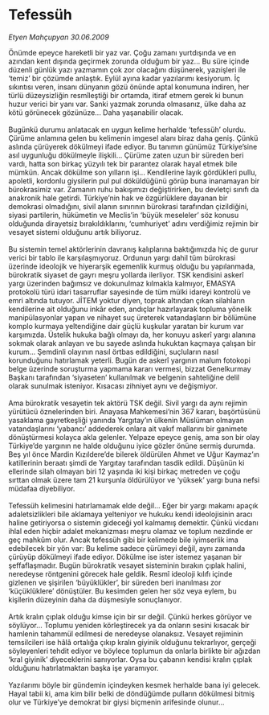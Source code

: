 # Tefessüh

*Etyen Mahçupyan 30.06.2009*

<div class="taraf_structure_2col_1zq">
<div class="margen_n">



 <p>Önümde epeyce hareketli bir yaz var. Çoğu zamanı yurtdışında ve en azından kent dışında geçirmek zorunda olduğum bir yaz... Bu süre içinde düzenli günlük yazı yazmamın çok zor olacağını düşünerek, yazıişleri ile ‘temiz’ bir çözümde anlaştık. Eylül ayına kadar yazılarımı kesiyorum. İç sıkıntısı veren, insanı dünyanın gözü önünde aptal konumuna indiren, her türlü düzeysizliğin resmîleştiği bir ortamda, itiraf etmem gerek ki bunun huzur verici bir yanı var. Sanki yazmak zorunda olmasanız, ülke daha az kötü görünecek gözünüze... Daha yaşanabilir olacak. <br/><br/>Bugünkü durumu anlatacak en uygun kelime herhalde ‘tefessüh’ olurdu. Çürüme anlamına gelen bu kelimenin imgesel alanı biraz daha geniş. Çünkü aslında çürüyerek dökülmeyi ifade ediyor. Bu tanımın günümüz Türkiye’sine asıl uygunluğu dökülmeyle ilişkili... Çürüme zaten uzun bir süreden beri vardı, hatta son birkaç yüzyılı tek bir parantez olarak hayal etmek bile mümkün. Ancak dökülme son yılların işi... Kendilerine layık gördükleri pullu, apoletli, kordonlu giysilerin pul pul döküldüğünü görüp buna inanamayan bir bürokrasimiz var. Zamanın ruhu bakışımızı değiştirirken, bu devletçi sınıfı da anakronik hale getirdi. Türkiye’nin hak ve özgürlüklere dayanan bir demokrasi olmadığını, sivil alanın sınırının bürokrasi tarafından çizildiğini, siyasi partilerin, hükümetin ve Meclis’in ‘büyük meseleler’ söz konusu olduğunda dirayetsiz bırakıldıklarını, ‘cumhuriyet’ adını verdiğimiz rejimin bir vesayet sistemi olduğunu artık biliyoruz. <br/><br/>Bu sistemin temel aktörlerinin davranış kalıplarına baktığımızda hiç de gurur verici bir tablo ile karşılaşmıyoruz. Ordunun yargı dahil tüm bürokrasi üzerinde ideolojik ve hiyerarşik egemenlik kurmuş olduğu bu yapılanmada, bürokratik siyaset de gayrı meşru yollarda ilerliyor. TSK kendisini askerî yargı üzerinden bağımsız ve dokunulmaz kılmakla kalmıyor, EMASYA protokolü türü idari tasarruflar sayesinde de tüm mülki idareyi kontrolü ve emri altında tutuyor. JİTEM yoktur diyen, toprak altından çıkan silahların kendilerine ait olduğunu inkâr eden, andıçlar hazırlayarak topluma yönelik manipülasyonlar yapan ve nihayet suç üreterek vatandaşların bir bölümüne komplo kurmaya yeltendiğine dair güçlü kuşkular yaratan bir kurum var karşımızda. Üstelik hukuka bağlı olmayı da, her konuyu askerî yargı alanına sokmak olarak anlayan ve bu sayede aslında hukuktan kaçmaya çalışan bir kurum... Şemdinli olayının nasıl örtbas edildiğini, suçluların nasıl korunduğunu hatırlamak yeterli. Bugün de askerî yargının malum fotokopi belge üzerinde soruşturma yapmama kararı vermesi, bizzat Genelkurmay Başkanı tarafından ‘siyaseten’ kullanılmak ve belgenin sahteliğine delil olarak sunulmak isteniyor. Kısacası zihniyet aynı ve değişmiyor. <br/><br/>Ama bürokratik vesayetin tek aktörü TSK değil. Sivil yargı da aynı rejimin yürütücü öznelerinden biri. Anayasa Mahkemesi’nin 367 kararı, başörtüsünü yasaklama gayretkeşliği yanında Yargıtay’ın ülkenin Müslüman olmayan vatandaşlarını ‘yabancı’ addederek onlara ait vakıf mallarını bir ganimete dönüştürmesi kolayca akla gelenler. Yelpaze epeyce geniş, ama son bir olay Türkiye’de yargının ne halde olduğunu iyice gözler önüne sermiş durumda. Beş yıl önce Mardin Kızıldere’de bilerek öldürülen Ahmet ve Uğur Kaymaz’ın katillerinin beraatı şimdi de Yargıtay tarafından tasdik edildi. Düşünün ki ellerinde silah olmayan biri 12 yaşında iki kişi birkaç metreden ve çoğu sırttan olmak üzere tam 21 kurşunla öldürülüyor ve ‘yüksek’ yargı buna nefsi müdafaa diyebiliyor. <br/><br/>Tefessüh kelimesini hatırlamamak elde değil... Eğer bir yargı makamı apaçık adaletsizlikleri bile aklamaya yelteniyor ve hukuku kendi ideolojisinin aracı haline getiriyorsa o sistemin gideceği yol kalmamış demektir. Çünkü vicdanı ihlal eden hiçbir adalet mekanizması meşru olamaz ve toplum nezdinde er geç mahkûm olur. Ancak tefessüh gibi bir kelimede bile iyimserlik ima edebilecek bir yön var: Bu kelime sadece çürümeyi değil, aynı zamanda çürüyüp dökülmeyi ifade ediyor. Dökülme ise ister istemez yaşanan bir şeffaflaşmadır. Bugün bürokratik vesayet sisteminin bırakın çıplak halini, neredeyse röntgenini görecek hale geldik. Resmî ideoloji kılıfı içinde gizlenen ve şişirilen ‘büyüklükler’, bir süreden beri inanılması zor ‘küçüklüklere’ dönüştüler. Bu kesimden gelen her söz veya eylem, bu kişilerin düzeyinin daha da düşmesiyle sonuçlanıyor. <br/><br/>Artık kralın çıplak olduğu kimse için bir sır değil. Çünkü herkes görüyor ve söylüyor... Toplumu yeniden körleştirecek ya da onların sesini kısacak bir hamlenin tahammül edilmesi de neredeyse olanaksız. Vesayet rejiminin temsilcileri ise hâlâ ortalığa çıkıp kralın giyinik olduğunu tekrarlıyor, gerçeği söyleyenleri tehdit ediyor ve böylece toplumun da onlarla birlikte bir ağızdan ‘kral giyinik’ diyeceklerini sanıyorlar. Oysa bu çabanın kendisi kralın çıplak olduğunu hatırlatmaktan başka işe yaramıyor. <br/><br/>Yazılarımı böyle bir gündemin içindeyken kesmek herhalde bana iyi gelecek. Hayal tabii ki, ama kim bilir belki de döndüğümde pulların dökülmesi bitmiş olur ve Türkiye’ye demokrat bir giysi biçmenin arifesinde olunur...</p>
<br/>
<br/>
<br/>



<br/>


<div id="taraf_not">
</div>

</div>


</div>
